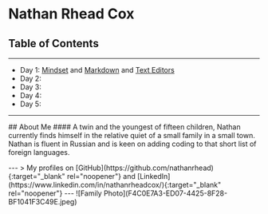 # Nathan Rhead Cox
## Table of Contents  
---
+ Day 1: [Mindset](MINDSET.md) and [Markdown](MARKDOWN.md) and [Text Editors](TEXTEDITORS.md)
+ Day 2:
+ Day 3:
+ Day 4:
+ Day 5: 
---
<p>
## About Me  
#### A twin and the youngest of fifteen children, Nathan currently finds himself in the relative quiet of a small family in a small town. Nathan is fluent in Russian and is keen on adding coding to that short list of foreign languages.</p>
---
> My profiles on [GitHub](https://github.com/nathanrhead){:target="_blank" rel="noopener"} and [LinkedIn](https://www.linkedin.com/in/nathanrheadcox/){:target="_blank" rel="noopener"}
---
![Family Photo](F4C0E7A3-ED07-4425-8F28-BF1041F3C49E.jpeg)
